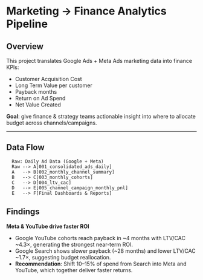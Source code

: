 # Marketing → Finance Analytics Pipeline

## Overview
This project translates Google Ads + Meta Ads marketing data into finance KPIs:
- Customer Acquisition Cost
- Long Term Value per customer
- Payback months
- Return on Ad Spend
- Net Value Created

**Goal**: give finance & strategy teams actionable insight into where to allocate budget across channels/campaigns.

---

## Data Flow
```mermaid
  Raw: Daily Ad Data (Google + Meta) 
  Raw --> A[001_consolidated_ads_daily]
  A   --> B[002_monthly_channel_summary]
  B   --> C[003_monthly_cohorts]
  C   --> D[004_ltv_cac]
  D   --> E[005_channel_campaign_monthly_pnl]
  E   --> F[Final Dashboards & Reports]
```  
## Findings
**Meta & YouTube drive faster ROI**
* Google YouTube cohorts reach payback in ~4 months with LTV/CAC ~4.3×, generating the strongest near-term ROI.
* Google Search shows slower payback (~28 months) and lower LTV/CAC ~1.7×, suggesting budget reallocation.
* **Recommendation**: Shift 10–15% of spend from Search into Meta and YouTube, which together deliver faster returns.